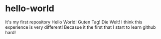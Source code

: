 # hello-world
It's my first repository
Hello World!
Guten Tag! Die Welt!
I think this experience is very different! 
Becasue it the first that I start to learn github hard!
